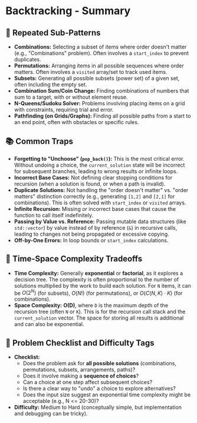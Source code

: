 # Backtracking - Summary

## 🔁 Repeated Sub-Patterns
* **Combinations:** Selecting a subset of items where order doesn't matter (e.g., "Combinations" problem). Often involves a `start_index` to prevent duplicates.
* **Permutations:** Arranging items in all possible sequences where order matters. Often involves a `visited` array/set to track used items.
* **Subsets:** Generating all possible subsets (power set) of a given set, often including the empty set.
* **Combination Sum/Coin Change:** Finding combinations of numbers that sum to a target, with or without element reuse.
* **N-Queens/Sudoku Solver:** Problems involving placing items on a grid with constraints, requiring trial and error.
* **Pathfinding (on Grids/Graphs):** Finding all possible paths from a start to an end point, often with obstacles or specific rules.

## 📚 Common Traps
* **Forgetting to "Unchoose" (`pop_back()`):** This is the most critical error. Without undoing a choice, the `current_solution` state will be incorrect for subsequent branches, leading to wrong results or infinite loops.
* **Incorrect Base Cases:** Not defining clear stopping conditions for recursion (when a solution is found, or when a path is invalid).
* **Duplicate Solutions:** Not handling the "order doesn't matter" vs. "order matters" distinction correctly (e.g., generating `[1,2]` and `[2,1]` for combinations). This is often solved with `start_index` or `visited` arrays.
* **Infinite Recursion:** Missing or incorrect base cases that cause the function to call itself indefinitely.
* **Passing by Value vs. Reference:** Passing mutable data structures (like `std::vector`) by value instead of by reference (`&`) in recursive calls, leading to changes not being propagated or excessive copying.
* **Off-by-One Errors:** In loop bounds or `start_index` calculations.

## 🔁 Time-Space Complexity Tradeoffs
* **Time Complexity:** Generally **exponential** or **factorial**, as it explores a decision tree. The complexity is often proportional to the number of solutions multiplied by the work to build each solution. For `N` items, it can be $O(2^N)$ (for subsets), $O(N!)$ (for permutations), or $O(C(N,K) \cdot K)$ (for combinations).
* **Space Complexity:** **O(D)**, where `D` is the maximum depth of the recursion tree (often `N` or `K`). This is for the recursion call stack and the `current_solution` vector. The space for storing all results is additional and can also be exponential.

## 📌 Problem Checklist and Difficulty Tags
* **Checklist:**
    * Does the problem ask for **all possible solutions** (combinations, permutations, subsets, arrangements, paths)?
    * Does it involve making a **sequence of choices**?
    * Can a choice at one step affect subsequent choices?
    * Is there a clear way to "undo" a choice to explore alternatives?
    * Does the input size suggest an exponential time complexity might be acceptable (e.g., N <= 20-30)?
* **Difficulty:** Medium to Hard (conceptually simple, but implementation and debugging can be tricky).

